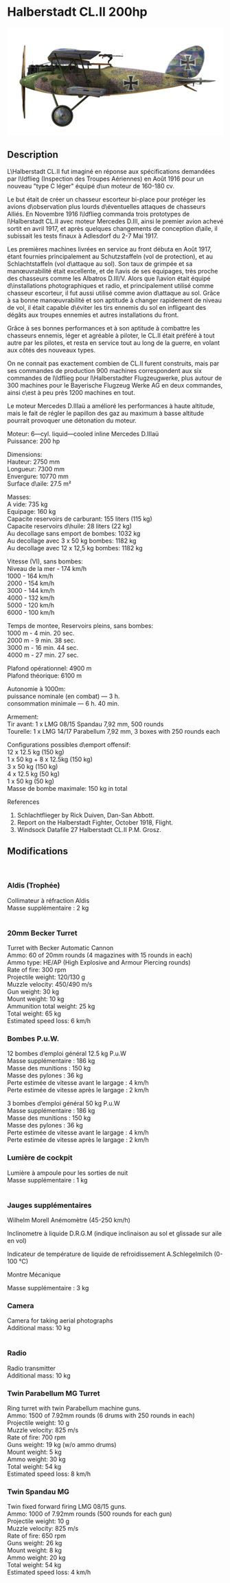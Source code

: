 # Halberstadt CL.II 200hp  
  
![halberstadtcl2au](../images/halberstadtcl2au.png)  
  
## Description  
  
L\Halberstadt CL.II fut imaginé en réponse aux spécifications demandées par l\Idflieg (Inspection des Troupes Aériennes) en Août 1916 pour un nouveau "type C léger" équipé d\un moteur de 160-180 cv.  
  
Le but était de créer un chasseur escorteur bi-place pour protéger les avions d\observation plus lourds d\éventuelles attaques de chasseurs Alliés. En Novembre 1916 l\Idflieg commanda trois prototypes de l\Halberstadt CL.II avec moteur Mercedes D.III, ainsi le premier avion achevé sortit en avril 1917, et après quelques changements de conception d\aile, il subissait les tests finaux à Adlesdorf du 2-7 Mai 1917.  
  
Les premières machines livrées en service au front débuta en Août 1917, étant fournies principalement au Schutzstaffeln (vol de protection), et au Schlachtstaffeln (vol d\attaque au sol). Son taux de grimpée et sa manœuvrabilité était excellente, et de l\avis de ses équipages, très proche des chasseurs comme les Albatros D.III/V. Alors que l\avion était équipé d\installations photographiques et radio, et principalement utilisé comme chasseur escorteur, il fut aussi utilisé comme avion d\attaque au sol. Grâce à sa bonne manœuvrabilité et son aptitude à changer rapidement de niveau de vol, il était capable d\éviter les tirs ennemis du sol en infligeant des dégâts aux troupes ennemies et autres installations du front.   
  
Grâce à ses bonnes performances et à son aptitude à combattre les chasseurs ennemis, léger et agréable à piloter, le CL.II était préféré à tout autre par les pilotes, et resta en service tout au long de la guerre, en volant aux côtés des nouveaux types.  
  
On ne connait pas exactement combien de CL.II furent construits, mais par ses commandes de production 900 machines correspondent aux six commandes de l\Idflieg pour l\Halberstadter Flugzeugwerke, plus autour de 300 machines pour le Bayerische Flugzeug Werke AG en deux commandes, ainsi c\est à peu près 1200 machines en tout.  
  
Le moteur Mercedes D.IIIaü a amélioré les performances à haute altitude, mais le fait de régler le papillon des gaz au maximum à basse altitude pourrait provoquer une détonation du moteur.  
  
  
Moteur: 6—cyl. liquid—cooled inline Mercedes D.IIIaü  
Puissance: 200 hp  
  
Dimensions:  
Hauteur: 2750 mm  
Longueur: 7300 mm  
Envergure: 10770 mm  
Surface d\aile: 27.5 m²  
  
Masses:  
A vide: 735 kg  
Equipage: 160 kg  
Capacite reservoirs de carburant: 155 liters (115 kg)  
Capacite reservoirs d\huile: 28 liters (22 kg)  
Au decollage sans emport de bombes: 1032 kg  
Au decollage avec 3 x 50 kg bombes: 1182 kg  
Au decollage avec 12 x 12,5 kg bombes: 1182 kg  
  
Vitesse (VI), sans bombes:  
Niveau de la mer - 174 km/h  
1000 - 164 km/h  
2000 - 154 km/h  
3000 - 144 km/h  
4000 - 132 km/h  
5000 - 120 km/h  
6000 - 100 km/h  
  
Temps de montee, Reservoirs pleins, sans bombes:  
1000 m -  4 min. 20 sec.  
2000 m -  9 min. 38 sec.  
3000 m - 16 min. 44 sec.  
4000 m - 27 min. 27 sec.  
  
Plafond opérationnel: 4900 m  
Plafond théorique: 6100 m  
  
Autonomie à 1000m:  
puissance nominale (en combat) — 3 h.  
consommation minimale — 6 h. 40 min.  
  
Armement:  
Tir avant: 1 x LMG 08/15 Spandau 7,92 mm, 500 rounds  
Tourelle: 1 x LMG 14/17 Parabellum 7,92 mm, 3 boxes with 250 rounds each  
  
Configurations possibles d\emport offensif:  
12 x 12.5 kg (150 kg)  
1 x 50 kg + 8 x 12.5kg (150 kg)  
3 x 50 kg (150 kg)  
4 x 12.5 kg (50 kg)  
1 x 50 kg (50 kg)  
Masse de bombe maximale: 150 kg in total  
  
References  
1) Schlachtflieger by Rick Duiven, Dan-San Abbott.  
2) Report on the Halberstadt Fighter, October 1918, Flight.  
3) Windsock Datafile 27 Halberstadt CL.II P.M. Grosz.  
  
## Modifications  
  ﻿
  
### Aldis (Trophée)  
  
Collimateur à réfraction Aldis  
Masse supplémentaire : 2 kg  
  ﻿
  
### 20mm Becker Turret  
  
Turret with Becker Automatic Cannon  
Ammo: 60 of 20mm rounds (4 magazines with 15 rounds in each)  
Ammo type: HE/AP (High Explosive and Armour Piercing rounds)  
Rate of fire: 300 rpm  
Projectile weight: 120/130 g  
Muzzle velocity: 450/490 m/s  
Gun weight: 30 kg  
Mount weight: 10 kg  
Ammunition total weight: 25 kg  
Total weight: 65 kg  
Estimated speed loss: 6 km/h  ﻿
  
### Bombes P.u.W.  
  
12 bombes d’emploi général 12.5 kg P.u.W  
Masse supplémentaire : 186 kg  
Masse des munitions : 150 kg  
Masse des pylones : 36 kg  
Perte estimée de vitesse avant le largage : 4 km/h  
Perte estimée de vitesse après le largage : 2 km/h  
  
3 bombes d’emploi général 50 kg P.u.W  
Masse supplémentaire : 186 kg  
Masse des munitions : 150 kg  
Masse des pylones : 36 kg  
Perte estimée de vitesse avant le largage : 4 km/h  
Perte estimée de vitesse après le largage : 2 km/h  ﻿
  
### Lumière de cockpit  
  
Lumière à ampoule pour les sorties de nuit  
Masse supplémentaire : 1 kg  
  ﻿
  
### Jauges supplémentaires  
  
Wilhelm Morell Anémomètre (45-250 km/h)  
  
Inclinometre à liquide D.R.G.M (indique inclinaison au sol et glissade sur aile en vol)  
  
Indicateur de température de liquide de refroidissement A.Schlegelmilch (0-100 °C)  
  
Montre Mécanique  
  
Masse supplémentaire : 3 kg  ﻿
  
### Camera  
  
Camera for taking aerial photographs  
Additional mass: 10 kg  
  ﻿
  
### Radio  
  
Radio transmitter  
Additional mass: 10 kg  ﻿
  
### Twin Parabellum MG Turret  
  
Ring turret with twin Parabellum machine guns.  
Ammo: 1500 of 7.92mm rounds (6 drums with 250 rounds in each)  
Projectile weight: 10 g  
Muzzle velocity: 825 m/s  
Rate of fire: 700 rpm  
Guns weight: 19 kg (w/o ammo drums)  
Mount weight: 5 kg  
Ammo weight: 30 kg  
Total weight: 54 kg  
Estimated speed loss: 8 km/h  ﻿
  
### Twin Spandau MG  
  
Twin fixed forward firing LMG 08/15 guns.  
Ammo: 1000 of 7.92mm rounds (500 rounds for each gun)  
Projectile weight: 10 g  
Muzzle velocity: 825 m/s  
Rate of fire: 650 rpm  
Guns weight: 26 kg  
Mount weight: 8 kg  
Ammo weight: 20 kg  
Total weight: 54 kg  
Estimated speed loss: 4 km/h  